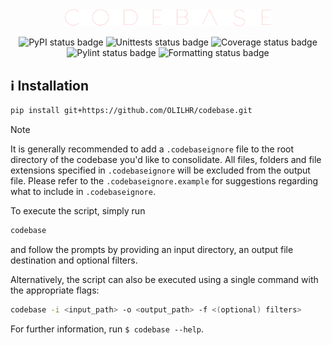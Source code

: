 <div align="center">

<img width="65.5%" src="codebase.svg" alt="codebase">

![PyPI status badge](https://img.shields.io/pypi/v/codebase?labelColor=fff8e7&color=fccccc)
![Unittests status badge](https://github.com/OLILHR/codebase/workflows/Unittests/badge.svg)
![Coverage status badge](https://github.com/OLILHR/codebase/workflows/Coverage/badge.svg)
![Pylint status badge](https://github.com/OLILHR/codebase/workflows/Linting/badge.svg)
![Formatting status badge](https://github.com/OLILHR/codebase/workflows/Formatting/badge.svg)

</div>

## ℹ️ Installation

```sh
pip install git+https://github.com/OLILHR/codebase.git
```

> [!NOTE]
> It is generally recommended to add a `.codebaseignore` file to the root directory of the codebase you'd like to consolidate.
> All files, folders and file extensions specified in `.codebaseignore` will be excluded from the output file.
> Please refer to the `.codebaseignore.example` for suggestions regarding what to include in `.codebaseignore`.

To execute the script, simply run

```sh
codebase
```

and follow the prompts by providing an input directory, an output file destination and optional filters.

Alternatively, the script can also be executed using a single command with the appropriate flags:  

```sh
codebase -i <input_path> -o <output_path> -f <(optional) filters>
```

For further information, run `$ codebase --help`.
